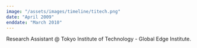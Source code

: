 ```yaml
---
image: "/assets/images/timeline/titech.png"
date: "April 2009"
enddate: "March 2010"
---
```


Research Assistant @ Tokyo Institute of Technology - Global Edge Institute.